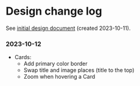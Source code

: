 # Design change log

See [initial design document](./Initial_design.pdf) (created 2023-10-11).

### 2023-10-12

- Cards:
  - Add primary color border
  - Swap title and image places (title to the top)
  - Zoom when hovering a Card
